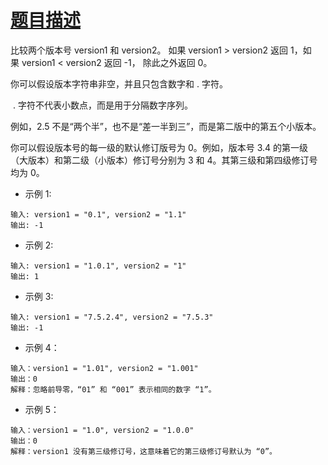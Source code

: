 # [题目描述](https://leetcode-cn.com/problems/compare-version-numbers/)
比较两个版本号 version1 和 version2。
如果 version1 > version2 返回 1，如果 version1 < version2 返回 -1， 除此之外返回 0。

你可以假设版本字符串非空，并且只包含数字和 . 字符。

 . 字符不代表小数点，而是用于分隔数字序列。

例如，2.5 不是“两个半”，也不是“差一半到三”，而是第二版中的第五个小版本。

你可以假设版本号的每一级的默认修订版号为 0。例如，版本号 3.4 的第一级（大版本）和第二级（小版本）修订号分别为 3 和 4。其第三级和第四级修订号均为 0。

- 示例 1:
```text
输入: version1 = "0.1", version2 = "1.1"
输出: -1
```

- 示例 2:
```text
输入: version1 = "1.0.1", version2 = "1"
输出: 1
```

- 示例 3:
```text
输入: version1 = "7.5.2.4", version2 = "7.5.3"
输出: -1
```

- 示例 4：
```text
输入：version1 = "1.01", version2 = "1.001"
输出：0
解释：忽略前导零，“01” 和 “001” 表示相同的数字 “1”。
```

- 示例 5：
```text
输入：version1 = "1.0", version2 = "1.0.0"
输出：0
解释：version1 没有第三级修订号，这意味着它的第三级修订号默认为 “0”。
```
